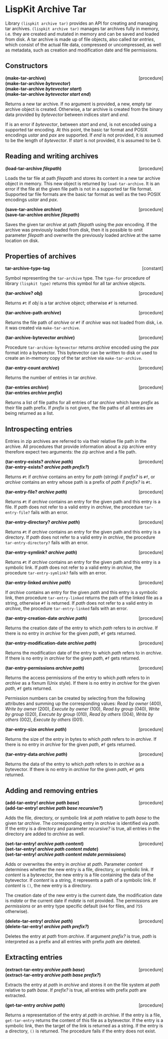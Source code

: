 # LispKit Archive Tar

Library `(lispkit archive tar)` provides an API for creating and managing tar archives. `(lispkit archive tar)` manages tar archives fully in memory, i.e. they are created and mutated in memory and can be saved and loaded from disk. A tar archive is made up of file objects, also called _tar entries_, which consist of the actual file data, compressed or uncompressed, as well as metadata, such as creation and modification date and file permissions.


## Constructors

**(make-tar-archive)** <span style="float:right;text-align:rigth;">[procedure]</span>  
**(make-tar-archive _bytevector_)**  
**(make-tar-archive _bytevector start_)**  
**(make-tar-archive _bytevector start end_)**  

Returns a new tar archive. If no argument is provided, a new, empty tar archive object is created. Otherwise, a tar archive is created from the binary data provided by _bytevector_ between indices _start_ and _end_.

If is an error if _bytevector_, between _start_ and _end_, is not encoded using a supported tar encoding. At this point, the basic tar format and POSIX encodings _ustar_ and _pax_ are supported. If _end_ is not provided, it is assumed to be the length of _bytevector_. If _start_ is not provided, it is assumed to be 0.


## Reading and writing archives

**(load-tar-archive _filepath_)** <span style="float:right;text-align:rigth;">[procedure]</span>   

Loads the tar file at path _filepath_ and stores its content in a new tar archive object in memory. This new object is returned by `load-tar-archive`. It is an error if the file at the given file path is not in a supported tar file format. Supported tar file formats are the basic tar format as well as the two POSIX encodings _ustar_ and _pax_.

**(save-tar-archive _archive_)** <span style="float:right;text-align:rigth;">[procedure]</span>  
**(save-tar-archive _archive filepath_)**  

Saves the given tar _archive_ at path _filepath_ using the _pax_ encoding. If the archive was previously loaded from disk, then it is possible to omit parameter _filepath_ and overwrite the previously loaded archive at the same location on disk.


## Properties of archives

**tar-archive-type-tag** <span style="float:right;text-align:rigth;">[constant]</span>  

Symbol representing the `tar-archive` type. The `type-for` procedure of library `(lispkit type)` returns this symbol for all tar archive objects.

**(tar-archive? _obj_)** <span style="float:right;text-align:rigth;">[procedure]</span>   

Returns `#t` if _obj_ is a tar archive object; otherwise `#f` is returned.

**(tar-archive-path _archive_)** <span style="float:right;text-align:rigth;">[procedure]</span>   

Returns the file path of _archive_ or `#f` if _archive_ was not loaded from disk, i.e. it was created via `make-tar-archive`.

**(tar-archive-bytevector _archive_)** <span style="float:right;text-align:rigth;">[procedure]</span>   

Procedure `tar-archive-bytevector` returns _archive_ encoded using the _pax_ format into a bytevector. This bytevector can be written to disk or used to create an in-memory copy of the tar archive via `make-tar-archive`.

**(tar-entry-count _archive_)** <span style="float:right;text-align:rigth;">[procedure]</span>   

Returns the number of entries in tar _archive_.

**(tar-entries _archive_)** <span style="float:right;text-align:rigth;">[procedure]</span>  
**(tar-entries _archive prefix_)**  

Returns a list of file paths for all entries of tar _archive_ which have _prefix_ as their file path prefix. If _prefix_ is not given, the file paths of all entries are being returned as a list.


## Introspecting entries

Entries in zip archives are referred to via their relative file path in the archive. All procedures that provide information about a zip archive entry therefore expect two arguments: the zip archive and a file path.

**(tar-entry-exists? _archive path_)** <span style="float:right;text-align:rigth;">[procedure]</span>  
**(tar-entry-exists? _archive path prefix?_)**  

Returns `#t` if _archive_ contains an entry for _path_ (string) if _prefix?_ is `#f`, or _archive_ contains an entry whose path is a prefix of _path_ if _prefix?_ is `#t`.

**(tar-entry-file? _archive path_)** <span style="float:right;text-align:rigth;">[procedure]</span>   

Returns `#t` if _archive_ contains an entry for the given path and this entry is a file. If _path_ does not refer to a valid entry in _archive_, the procedure `tar-entry-file?` fails with an error.

**(tar-entry-directory? _archive path_)** <span style="float:right;text-align:rigth;">[procedure]</span>   

Returns `#t` if _archive_ contains an entry for the given path and this entry is a directory. If _path_ does not refer to a valid entry in _archive_, the procedure `tar-entry-directory?` fails with an error.

**(tar-entry-symlink? _archive path_)** <span style="float:right;text-align:rigth;">[procedure]</span>   

Returns `#t` if _archive_ contains an entry for the given path and this entry is a symbolic link. If _path_ does not refer to a valid entry in _archive_, the procedure `tar-entry-symlink?` fails with an error.

**(tar-entry-linked _archive path_)** <span style="float:right;text-align:rigth;">[procedure]</span>   

If _archive_ contains an entry for the given _path_ and this entry is a symbolic link, then procedure `tar-entry-linked` returns the path of the linked file as a string, otherwise `#f` is returned. If _path_ does not refer to a valid entry in _archive_, the procedure `tar-entry-linked` fails with an error.

**(tar-entry-creation-date _archive path_)** <span style="float:right;text-align:rigth;">[procedure]</span>   

Returns the creation date of the entry to which _path_ refers to in _archive_. If there is no entry in _archive_ for the given _path_, `#f` gets returned.

**(tar-entry-modification-date _archive path_)** <span style="float:right;text-align:rigth;">[procedure]</span>   

Returns the modification date of the entry to which _path_ refers to in _archive_. If there is no entry in _archive_ for the given _path_, `#f` gets returned.

**(tar-entry-permissions _archive path_)** <span style="float:right;text-align:rigth;">[procedure]</span>   

Returns the access permissions of the entry to which _path_ refers to in _archive_ as a fixnum (Unix style). If there is no entry in _archive_ for the given _path_, `#f` gets returned.

Permission numbers can be created by selecting from the following attributes and summing up the corresponding values: _Read by owner_ (400), _Write by owner_ (200), _Execute by owner_ (100), _Read by group_ (040), _Write by group_ (020), _Execute by group_ (010), _Read by others_ (004), _Write by others_ (002), _Execute by others_ (001).

**(tar-entry-size _archive path_)** <span style="float:right;text-align:rigth;">[procedure]</span>   

Returns the size of the entry in bytes to which _path_ refers to in _archive_. If there is no entry in _archive_ for the given _path_, `#f` gets returned.

**(tar-entry-data _archive path_)** <span style="float:right;text-align:rigth;">[procedure]</span>   

Returns the data of the entry to which _path_ refers to in _archive_ as a bytevector. If there is no entry in _archive_ for the given _path_, `#f` gets returned.


## Adding and removing entries

**(add-tar-entry! _archive path base_)** <span style="float:right;text-align:rigth;">[procedure]</span>  
**(add-tar-entry! _archive path base recursive?_)**  

Adds the file, directory, or symbolic link at _path_ relative to path _base_ to the given tar _archive_. The corresponding entry in _archive_ is identified via _path_. If the entry is a directory and parameter _recursive?_ is true, all entries in the directory are added to _archive_ as well.

**(set-tar-entry! _archive path content_)** <span style="float:right;text-align:rigth;">[procedure]</span>  
**(set-tar-entry! _archive path content mdate_)**  
**(set-tar-entry! _archive path content mdate permissions_)**  

Adds or overwrites the entry in _archive_ at _path_. Parameter _content_ determines whether the new entry is a file, directory, or symbolic link. If _content_ is a bytevector, the new entry is a file containing the data of the bytevector. If _content_ is a string, it represents a path of a symbolic link. If _content_ is `()`, the new entry is a directory.

The creation date of the new entry is the current date, the modification date is _mdate_ or the current date if _mdate_ is not provided. The permissions are _permissions_ or an entry type specific default (`644` for files, and `755` otherwise).

**(delete-tar-entry! _archive path_)** <span style="float:right;text-align:rigth;">[procedure]</span>  
**(delete-tar-entry! _archive path prefix?_)**  

Deletes the entry at _path_ from _archive_. If argument _prefix?_ is true, _path_ is interpreted as a prefix and all entries with prefix _path_ are deleted.


## Extracting entries

**(extract-tar-entry _archive path base_)** <span style="float:right;text-align:rigth;">[procedure]</span>   
**(extract-tar-entry _archive path base prefix?_)**  

Extracts the entry at _path_ in _archive_ and stores it on the file system at _path_ relative to path _base_. If _prefix?_ is true, all entries with prefix _path_ are extracted.

**(get-tar-entry _archive path_)** <span style="float:right;text-align:rigth;">[procedure]</span>   

Returns a representation of the entry at _path_ in _archive_. If the entry is a file, `get-tar-entry` returns the content of this file as a bytevector. If the entry is a symbolic link, then the target of the link is returned as a string. If the entry is a directory, `()` is returned. The procedure fails if the entry does not exist.

